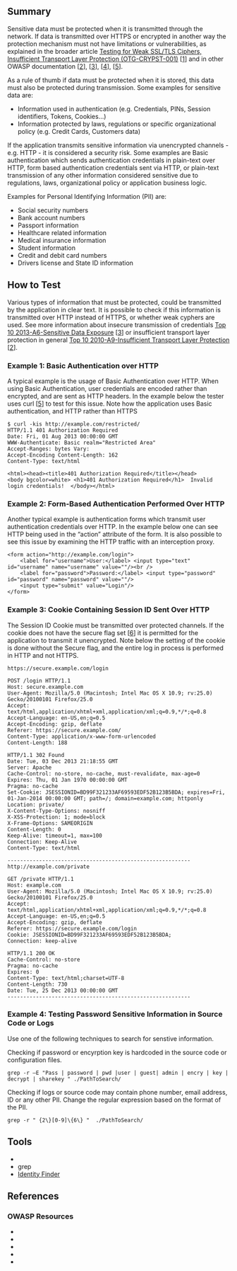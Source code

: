 ## Summary

Sensitive data must be protected when it is transmitted through the network. If data is transmitted over HTTPS or encrypted in another way the protection mechanism must not have limitations or vulnerabilities, as explained in the broader article [Testing for Weak SSL/TLS Ciphers, Insufficient Transport Layer Protection (OTG-CRYPST-001)](https://www.owasp.org/index.php?title=Testing_for_Weak_SSL/TLS_Ciphers,_Insufficient_Transport_Layer_Protection_%28OTG-CRYPST-001%29) [[1]] and in other OWASP documentation [[2]], [[3]], [[4]], [[5]].

As a rule of thumb if data must be protected when it is stored, this data must also be protected during transmission. Some examples for sensitive data are:

- Information used in authentication (e.g. Credentials, PINs, Session identifiers, Tokens, Cookies…)
- Information protected by laws, regulations or specific organizational policy (e.g. Credit Cards, Customers data)

If the application transmits sensitive information via unencrypted channels - e.g. HTTP - it is considered a security risk. Some examples are Basic authentication which sends authentication credentials in plain-text over HTTP, form based authentication credentials sent via HTTP, or plain-text transmission of any other information considered sensitive due to regulations, laws, organizational policy or application business logic.

Examples for Personal Identifying Information (PII) are:

- Social security numbers
- Bank account numbers
- Passport information
- Healthcare related information
- Medical insurance information
- Student information
- Credit and debit card numbers
- Drivers license and State ID information

## How to Test

Various types of information that must be protected, could be transmitted by the application in clear text. It is possible to check if this information is transmitted over HTTP instead of HTTPS, or whether weak cyphers are used. See more information about insecure transmission of credentials [Top 10 2013-A6-Sensitive Data Exposure](https://www.owasp.org/index.php/Top_10_2013-A6-Sensitive_Data_Exposure) [[3]] or insufficient transport layer protection in general [Top 10 2010-A9-Insufficient Transport Layer Protection](https://www.owasp.org/index.php/Top_10_2010-A9-Insufficient_Transport_Layer_Protection) [[2]].

### Example 1: Basic Authentication over HTTP

A typical example is the usage of Basic Authentication over HTTP. When using Basic Authentication, user credentials are encoded rather than encrypted, and are sent as HTTP headers. In the example below the tester uses curl [[5]] to test for this issue. Note how the application uses Basic authentication, and HTTP rather than HTTPS

```
$ curl -kis http://example.com/restricted/ 
HTTP/1.1 401 Authorization Required 
Date: Fri, 01 Aug 2013 00:00:00 GMT 
WWW-Authenticate: Basic realm="Restricted Area" 
Accept-Ranges: bytes Vary: 
Accept-Encoding Content-Length: 162 
Content-Type: text/html  

<html><head><title>401 Authorization Required</title></head> 
<body bgcolor=white> <h1>401 Authorization Required</h1>  Invalid login credentials!  </body></html>
```

### Example 2: Form-Based Authentication Performed Over HTTP

Another typical example is authentication forms which transmit user authentication credentials over HTTP. In the example below one can see HTTP being used in the “action” attribute of the form. It is also possible to see this issue by examining the HTTP traffic with an interception proxy.

```
<form action="http://example.com/login">
    <label for="username">User:</label> <input type="text" id="username" name="username" value=""/><br />
    <label for="password">Password:</label> <input type="password" id="password" name="password" value=""/>
    <input type="submit" value="Login"/>
</form>
```

### Example 3: Cookie Containing Session ID Sent Over HTTP

The Session ID Cookie must be transmitted over protected channels. If the cookie does not have the secure flag set [[6]] it is permitted for the application to transmit it unencrypted. Note below the setting of the cookie is done without the Secure flag, and the entire log in process is performed in HTTP and not HTTPS.

```
https://secure.example.com/login

POST /login HTTP/1.1
Host: secure.example.com
User-Agent: Mozilla/5.0 (Macintosh; Intel Mac OS X 10.9; rv:25.0) Gecko/20100101 Firefox/25.0
Accept: text/html,application/xhtml+xml,application/xml;q=0.9,*/*;q=0.8
Accept-Language: en-US,en;q=0.5
Accept-Encoding: gzip, deflate
Referer: https://secure.example.com/
Content-Type: application/x-www-form-urlencoded
Content-Length: 188

HTTP/1.1 302 Found
Date: Tue, 03 Dec 2013 21:18:55 GMT
Server: Apache
Cache-Control: no-store, no-cache, must-revalidate, max-age=0
Expires: Thu, 01 Jan 1970 00:00:00 GMT
Pragma: no-cache
Set-Cookie: JSESSIONID=BD99F321233AF69593EDF52B123B5BDA; expires=Fri, 01-Jan-2014 00:00:00 GMT; path=/; domain=example.com; httponly
Location: private/
X-Content-Type-Options: nosniff
X-XSS-Protection: 1; mode=block
X-Frame-Options: SAMEORIGIN
Content-Length: 0
Keep-Alive: timeout=1, max=100
Connection: Keep-Alive
Content-Type: text/html

----------------------------------------------------------
http://example.com/private

GET /private HTTP/1.1
Host: example.com
User-Agent: Mozilla/5.0 (Macintosh; Intel Mac OS X 10.9; rv:25.0) Gecko/20100101 Firefox/25.0
Accept: text/html,application/xhtml+xml,application/xml;q=0.9,*/*;q=0.8
Accept-Language: en-US,en;q=0.5
Accept-Encoding: gzip, deflate
Referer: https://secure.example.com/login
Cookie: JSESSIONID=BD99F321233AF69593EDF52B123B5BDA;
Connection: keep-alive

HTTP/1.1 200 OK
Cache-Control: no-store
Pragma: no-cache
Expires: 0
Content-Type: text/html;charset=UTF-8
Content-Length: 730
Date: Tue, 25 Dec 2013 00:00:00 GMT
----------------------------------------------------------
```

### Example 4: Testing Password Sensitive Information in Source Code or Logs

Use one of the following techniques to search for senstive information.

Checking if password or encyrption key is hardcoded in the source code or configuration files.

`grep -r –E "Pass | password | pwd |user | guest| admin | encry | key | decrypt | sharekey " ./PathToSearch/`

Checking if logs or source code may contain phone number, email address, ID or any other PII. Change the regular expression based on the format of the PII.

`grep -r " {2\}[0-9]\{6\} "  ./PathToSearch/`

## Tools

- [5]:http://curl.haxx.se/
- grep
- [Identity Finder](http://download.cnet.com/Identity-Finder-Free-Edition/3000-2144_4-10906766.html)

## References

### OWASP Resources

- [1]:https://www.owasp.org/index.php/Testing_for_Weak_SSL/TLS_Ciphers,_Insufficient_Transport_Layer_Protection_%28OTG-CRYPST-001%29
- [2]:https://www.owasp.org/index.php/Top_10_2010-A9-Insufficient_Transport_Layer_Protection
- [3]:https://www.owasp.org/index.php/Top_10_2013-A6-Sensitive_Data_Exposure
- [4]:https://code.google.com/p/owasp-asvs/wiki/Verification_V10
- [6]:https://www.owasp.org/index.php/Testing_for_cookies_attributes_(OTG-SESS-002)
